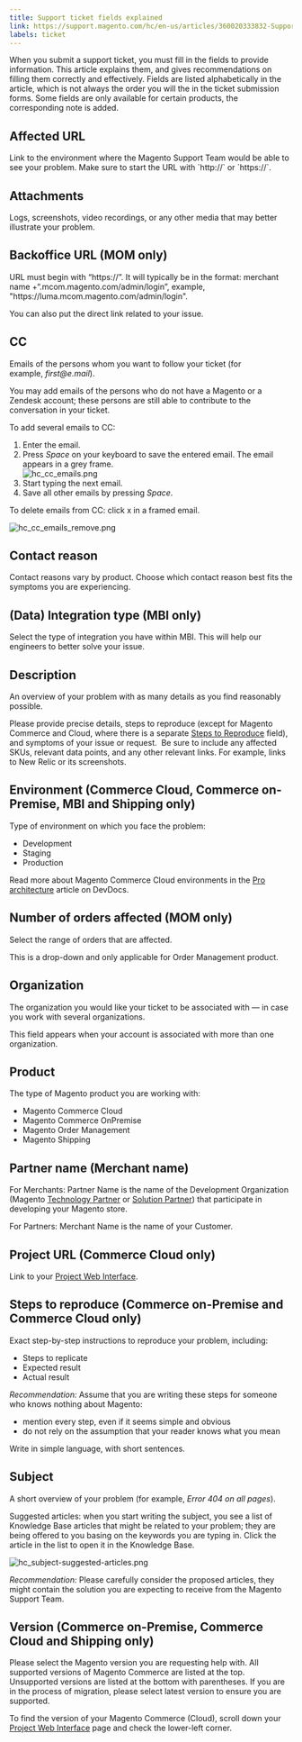 ```yaml
---
title: Support ticket fields explained
link: https://support.magento.com/hc/en-us/articles/360020333832-Support-ticket-fields-explained
labels: ticket
---
```


<p>When you submit a support ticket, you must fill in the fields to provide information. This article explains them, and gives recommendations on filling them correctly and effectively. Fields are listed alphabetically in the article, which is not always the order you will the in the ticket submission forms. Some fields are only available for certain products, the corresponding note is added.</p>
<h2>Affected URL</h2>
<p>Link to the environment where the Magento Support Team would be able to see your problem. Make sure to start the URL with `http://` or `https://`.</p>
<h2>Attachments</h2>
<p>Logs, screenshots, video recordings, or any other media that may better illustrate your problem.</p>
<h2>Backoffice URL (MOM only)</h2>
<p>URL must begin with “https://”. It will typically be in the format: merchant name +“.mcom.magento.com/admin/login”, example, "https://luma.mcom.magento.com/admin/login".</p>
<p>You can also put the direct link related to your issue.</p>
<h2>CC</h2>
<p>Emails of the persons whom you want to follow your ticket (for example, <em>first@e.mail</em>).</p>
<p>You may add emails of the persons who do not have a Magento or a Zendesk account; these persons are still able to contribute to the conversation in your ticket.</p>
<p>To add several emails to CC:</p>
<ol>
<li>Enter the email.</li>
<li>Press <em>Space</em> on your keyboard to save the entered email. The email appears in a grey frame.<br/> <img alt="hc_cc_emails.png" src="https://support.magento.com/hc/article_attachments/360016489192/hc_cc_emails.png"/>
</li>
<li>Start typing the next email.</li>
<li>Save all other emails by pressing <em>Space</em>.</li>
</ol>
<p>To delete emails from CC: click x in a framed email.</p>
<p><img alt="hc_cc_emails_remove.png" src="https://support.magento.com/hc/article_attachments/360016540451/hc_cc_emails_remove.png"/></p>
<h2><font> Contact reason </font></h2>
<p>Contact reasons vary by product. Choose which contact reason best fits the symptoms you are experiencing.</p>
<h2>(Data) Integration type (MBI only)</h2>
<p>Select the type of integration you have within MBI. This will help our engineers to better solve your issue.</p>
<h2>Description</h2>
<p>An overview of your problem with as many details as you find reasonably possible.</p>
<p>Please provide precise details, steps to reproduce (except for Magento Commerce and Cloud, where there is a separate <a href="#steps">Steps to Reproduce</a> field), and symptoms of your issue or request.  Be sure to include any affected SKUs, relevant data points, and any other relevant links. For example, links to New Relic or its screenshots.</p>
<h2>Environment (Commerce Cloud, Commerce on-Premise, MBI and Shipping only)</h2>
<p>Type of environment on which you face the problem:</p>
<ul>
<li>Development</li>
<li>Staging</li>
<li>Production</li>
</ul>
<p>Read more about Magento Commerce Cloud environments in the <a href="http://devdocs.magento.com/guides/v2.2/cloud/architecture/pro-architecture.html">Pro architecture</a> article on DevDocs.</p>
<h2>Number of orders affected (MOM only)</h2>
<p>Select the range of orders that are affected.</p>
<p>This is a drop-down and only applicable for Order Management product.</p>
<h2>Organization</h2>
<p>The organization you would like your ticket to be associated with — in case you work with several organizations.</p>
<p>This field appears when your account is associated with more than one organization.</p>
<h2>Product</h2>
<p>The type of Magento product you are working with: </p>
<ul>
<li>Magento Commerce Cloud</li>
<li>Magento Commerce OnPremise</li>
<li>Magento Order Management</li>
<li>Magento Shipping</li>
</ul>
<h2>Partner name (Merchant name)</h2>
<p>For Merchants: Partner Name is the name of the Development Organization (Magento <a href="https://partners.magento.com/portal/directory/?&amp;partner_type=6">Technology Partner</a> or <a href="https://partners.magento.com/portal/directory/?&amp;partner_type=1">Solution Partner</a>) that participate in developing your Magento store.</p>
<p>For Partners: Merchant Name is the name of your Customer.</p>
<h2>Project URL (Commerce Cloud only)</h2>
<p>Link to your <a href="http://devdocs.magento.com/guides/v2.2/cloud/project/project-webint-basic.html">Project Web Interface</a>.</p>
<h2>
Steps to reproduce (Commerce on-Premise and Commerce Cloud only)
</h2>
<p>Exact step-by-step instructions to reproduce your problem, including:</p>
<ul>
<li>Steps to replicate</li>
<li>Expected result</li>
<li>Actual result</li>
</ul>
<p><em>Recommendation:</em> Assume that you are writing these steps for someone who knows nothing about Magento:</p>
<ul>
<li>mention every step, even if it seems simple and obvious</li>
<li>do not rely on the assumption that your reader knows what you mean</li>
</ul>
<p>Write in simple language, with short sentences.</p>
<h2>Subject</h2>
<p>A short overview of your problem (for example, <em>Error 404 on all pages</em>).</p>
<p>Suggested articles: when you start writing the subject, you see a list of Knowledge Base articles that might be related to your problem; they are being offered to you basing on the keywords you are typing in. Click the article in the list to open it in the Knowledge Base.</p>
<p><img alt="hc_subject-suggested-articles.png" src="https://support.magento.com/hc/article_attachments/360016489692/hc_subject-suggested-articles.png"/></p>
<p><em>Recommendation:</em> Please carefully consider the proposed articles, they might contain the solution you are expecting to receive from the Magento Support Team.</p>
<h2>Version (Commerce on-Premise, Commerce Cloud and Shipping only)</h2>
<p>Please select the Magento version you are requesting help with. All supported versions of Magento Commerce are listed at the top. Unsupported versions are listed at the bottom with parentheses. If you are in the process of migration, please select latest version to ensure you are supported.</p>
<p>To find the version of your Magento Commerce (Cloud), scroll down your <a href="http://devdocs.magento.com/guides/v2.2/cloud/project/project-webint-basic.html">Project Web Interface</a> page and check the lower-left corner.</p>
<p> </p>